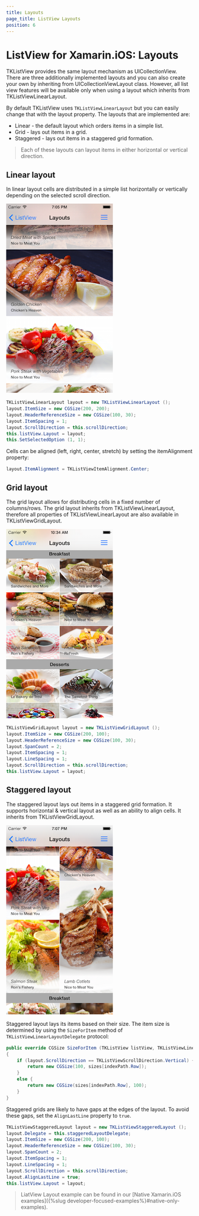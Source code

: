```yaml
---
title: Layouts
page_title: ListView Layouts
position: 6
---
```


# ListView for Xamarin.iOS: Layouts

TKListView provides the same layout mechanism as UICollectionView. There are three additionally implemented layouts and you can also create your own by inheriting from UICollectionViewLayout class. However, all list view features will be available only when using a layout which inherits from TKListViewLinearLayout.

By default TKListView uses `TKListViewLinearLayout` but you can easily change that with the layout property. The layouts that are implemented are:

- Linear - the default layout which orders items in a simple list.
- Grid - lays out items in a grid.
- Staggered - lays out items in a staggered grid formation.

> Each of these layouts can layout items in either horizontal or vertical direction.

## Linear layout

In linear layout cells are distributed in a simple list horizontally or vertically depending on the selected scroll direction.

<img src="../images/listview-layouts001.png"/>

```C#
TKListViewLinearLayout layout = new TKListViewLinearLayout ();
layout.ItemSize = new CGSize(200, 200);
layout.HeaderReferenceSize = new CGSize(100, 30);
layout.ItemSpacing = 1;
layout.ScrollDirection = this.scrollDirection;
this.listView.Layout = layout;
this.SetSelectedOption (1, 1);
```

Cells can be aligned (left, right, center, stretch) by setting the itemAlignment property:

```C#
layout.ItemAlignment = TKListViewItemAlignment.Center;
```

## Grid layout

The grid layout allows for distributing cells in a fixed number of columns/rows. The grid layout inherits from TKListViewLinearLayout, therefore all properties of TKListViewLinearLayout are also available in TKListViewGridLayout.

<img src="../images/listview-layouts002.png"/>

```C#
TKListViewGridLayout layout = new TKListViewGridLayout ();
layout.ItemSize = new CGSize(200, 100);
layout.HeaderReferenceSize = new CGSize(100, 30);
layout.SpanCount = 2;
layout.ItemSpacing = 1;
layout.LineSpacing = 1;
layout.ScrollDirection = this.scrollDirection;
this.listView.Layout = layout;
```

## Staggered layout

The staggered layout lays out items in a staggered grid formation. It supports horizontal & vertical layout as well as an ability to align cells. It inherits from TKListViewGridLayout. 

<img src="../images/listview-layouts003.png"/>

Staggered layout lays its items based on their size. The item size is determined by using the `SizeForItem` method of `TKListViewLinearLayoutDelegate` protocol:

```C#
public override CGSize SizeForItem (TKListView listView, TKListViewLinearLayout layout, NSIndexPath indexPath)
{
    if (layout.ScrollDirection == TKListViewScrollDirection.Vertical) {
        return new CGSize(100, sizes[indexPath.Row]);
    }
    else {
        return new CGSize(sizes[indexPath.Row], 100);
    }
}
```

Staggered grids are likely to have gaps at the edges of the layout. To avoid these gaps, set the `AlignLastLine` property to `true`.

```C#
TKListViewStaggeredLayout layout = new TKListViewStaggeredLayout ();
layout.Delegate = this.staggeredLayoutDelegate;
layout.ItemSize = new CGSize(200, 100);
layout.HeaderReferenceSize = new CGSize(100, 30);
layout.SpanCount = 2;
layout.ItemSpacing = 1;
layout.LineSpacing = 1;
layout.ScrollDirection = this.scrollDirection;
layout.AlignLastLine = true;
this.listView.Layout = layout;
```

> LiatView Layout example can be found in our [Native Xamarin.iOS examples]({%slug developer-focused-examples%}#native-only-examples).

